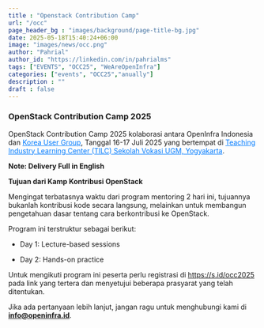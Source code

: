 ```yaml
---
title : "Openstack Contribution Camp"
url: "/occ"
page_header_bg : "images/background/page-title-bg.jpg"
date: 2025-05-18T15:40:24+06:00
image: "images/news/occ.png"
author: "Pahrial"
author_id: "https://linkedin.com/in/pahrialms"
tags: ["EVENTS", "OCC25", "WeAreOpenInfra"]
categories: ["events", "OCC25","anually"]
description : ""
draft : false
---
```

### OpenStack Contribution Camp 2025
OpenStack Contribution Camp 2025 kolaborasi antara OpenInfra Indonesia dan <a href="https://openinfra-kr.org/" style="color: #007BFF;">Korea User Group</a>, Tanggal 16-17 Juli 2025 yang bertempat di <a href="https://maps.app.goo.gl/s1FmrFBvEwKpaiPR7" style="color: #007BFF;">Teaching Industry Learning Center (TILC) Sekolah Vokasi UGM, Yogyakarta</a>.

**Note: Delivery Full in English**

**Tujuan dari Kamp Kontribusi OpenStack**<br/>

Mengingat terbatasnya waktu dari program mentoring 2 hari ini, tujuannya bukanlah kontribusi kode secara langsung, melainkan untuk membangun pengetahuan dasar tentang cara berkontribusi ke OpenStack.

Program ini terstruktur sebagai berikut:

- Day 1: Lecture-based sessions

- Day 2: Hands-on practice

Untuk mengikuti program ini peserta perlu registrasi di <a href="https://s.id/occ2025" class="link-blue">https://s.id/occ2025</a> pada link yang tertera dan menyetujui beberapa prasyarat yang telah ditentukan.

Jika ada pertanyaan lebih lanjut, jangan ragu untuk menghubungi kami di **info@openinfra.id**.



